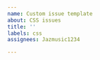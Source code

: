 ```yaml
---
name: Custom issue template
about: CSS issues
title: ''
labels: css
assignees: Jazmusic1234

---
```



